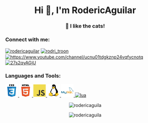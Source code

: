 <h1 align="center">Hi 👋, I'm RodericAguilar</h1>
<h3 align="center">🌱 I like the cats!</h3>




<h3 align="left">Connect with me:</h3>
<p align="left">
<a href="https://codepen.io/rodericaguilar" target="blank"><img align="center" src="https://raw.githubusercontent.com/rahuldkjain/github-profile-readme-generator/master/src/images/icons/Social/codepen.svg" alt="rodericaguilar" height="30" width="40" /></a>
<a href="https://instagram.com/rodri_troon" target="blank"><img align="center" src="https://raw.githubusercontent.com/rahuldkjain/github-profile-readme-generator/master/src/images/icons/Social/instagram.svg" alt="rodri_troon" height="30" width="40" /></a>
<a href="https://www.youtube.com/channel/UCNU01TDgkznp24VQfycnoTQ" target="blank"><img align="center" src="https://raw.githubusercontent.com/rahuldkjain/github-profile-readme-generator/master/src/images/icons/Social/youtube.svg" alt="https://www.youtube.com/channel/ucnu01tdgkznp24vqfycnotq" height="30" width="40" /></a>
<a href="https://discord.gg/27s2qyAGjU" target="blank"><img align="center" src="https://raw.githubusercontent.com/rahuldkjain/github-profile-readme-generator/master/src/images/icons/Social/discord.svg" alt="27s2qyAGjU" height="30" width="40" /></a>
</p>

<h3 align="left">Languages and Tools:</h3>
<p align="left"> <a href="https://www.w3schools.com/css/" target="_blank" rel="noreferrer"> <img src="https://raw.githubusercontent.com/devicons/devicon/master/icons/css3/css3-original-wordmark.svg" alt="css3" width="40" height="40"/> </a> <a href="https://www.w3.org/html/" target="_blank" rel="noreferrer"> <img src="https://raw.githubusercontent.com/devicons/devicon/master/icons/html5/html5-original-wordmark.svg" alt="html5" width="40" height="40"/> </a> <a href="https://developer.mozilla.org/en-US/docs/Web/JavaScript" target="_blank" rel="noreferrer"> <img src="https://raw.githubusercontent.com/devicons/devicon/master/icons/javascript/javascript-original.svg" alt="javascript" width="40" height="40"/> </a> <a href="https://www.linux.org/" target="_blank" rel="noreferrer"> <img src="https://raw.githubusercontent.com/devicons/devicon/master/icons/linux/linux-original.svg" alt="linux" width="40" height="40"/> </a> <a href="https://www.mysql.com/" target="_blank" rel="noreferrer"> <img src="https://raw.githubusercontent.com/devicons/devicon/master/icons/mysql/mysql-original-wordmark.svg" alt="mysql" width="40" height="40"/> </a>
<a href="https://www.lua.org/" target="_blank" rel="noreferrer"> <img src="https://cdn.jsdelivr.net/gh/devicons/devicon/icons/lua/lua-original.svg" alt="lua" width="40" height="40"/> </a>
 </p>

<p align="center">

<img align="center" src="https://github-readme-stats.vercel.app/api?username=rodericaguilar&show_icons=true&locale=en&theme=tokyonight" alt="rodericaguila"/>

</p>

<p align="center"> <img src="https://komarev.com/ghpvc/?username=rodericaguila&label=Profile%20views&color=0e75b6&style=flat" alt="rodericaguila" /> </p>

